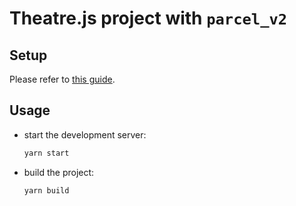 # Theatre.js project with `parcel_v2`

## Setup

Please refer to [this guide](../README.md#testing-the-configurations-locally).

## Usage

- start the development server:
  ```sh
  yarn start
  ```
- build the project:
  ```sh
  yarn build
  ```
